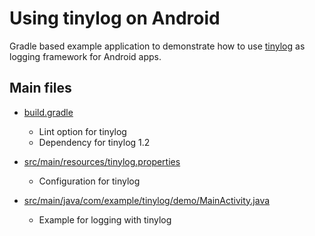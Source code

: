# Using tinylog on Android

Gradle based example application to demonstrate how to use [tinylog](https://github.com/pmwmedia/tinylog) as logging framework for Android apps.

## Main files

* [build.gradle](https://github.com/pmwmedia/tinylog-android-example/blob/v1/build.gradle)
  * Lint option for tinylog
  * Dependency for tinylog 1.2

* [src/main/resources/tinylog.properties](https://github.com/pmwmedia/tinylog-android-example/blob/v1/src/main/resources/tinylog.properties)
  * Configuration for tinylog

* [src/main/java/com/example/tinylog/demo/MainActivity.java](https://github.com/pmwmedia/tinylog-android-example/blob/v1/src/main/java/com/example/tinylog/demo/MainActivity.java#L12)
  * Example for logging with tinylog